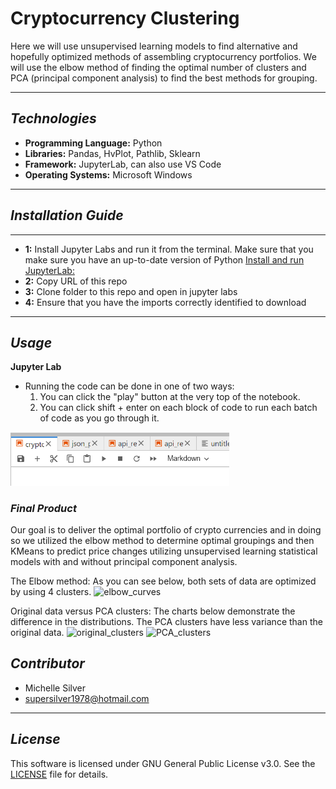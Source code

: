 # Cryptocurrency Clustering

Here we will use unsupervised learning models to find alternative and hopefully optimized methods of assembling cryptocurrency portfolios. We will use the elbow method of finding the optimal number of clusters and PCA (principal component analysis) to find the best methods for grouping.

---

## *Technologies*

- **Programming Language:** Python
- **Libraries:** Pandas, HvPlot, Pathlib, Sklearn
- **Framework:** JupyterLab, can also use VS Code
- **Operating Systems:** Microsoft Windows

---

## *Installation Guide*

****
- **1:** Install Jupyter Labs and run it from the terminal. Make sure that you make sure you have an up-to-date version of Python
 [Install and run JupyterLab:](https://jupyter.org/install)
- **2:** Copy URL of this repo
- **3:** Clone folder to this repo and open in jupyter labs
- **4:** Ensure that you have the imports correctly identified to download

---

## *Usage*

**Jupyter Lab**
- Running the code can be done in one of two ways:
    1. You can click the "play" button at the very top of the notebook.
    2. You can click shift + enter on each block of code to run each batch of code as you go through it. 
<img width="350" alt="run preview" src=https://github.com/supersilver1978/bitcoin_arbitrage/blob/main/Resources/run.png>

  ### *Final Product*
  Our goal is to deliver the optimal portfolio of crypto currencies and in doing so we utilized the elbow method to determine optimal groupings and then KMeans to predict price changes utilizing unsupervised learning statistical models with and without principal component analysis.
  
The Elbow method: As you can see below, both sets of data are optimized by using 4 clusters.
  <img width="680" alt="elbow_curves" src="https://github.com/supersilver1978/crypocurrency_portfolios/assets/126728866/49cbed57-03ca-4f56-898b-5a21288247b8">

Original data versus PCA clusters: The charts below demonstrate the difference in the distributions. The PCA clusters have less variance than the original data.
<img width="590" alt="original_clusters" src="https://github.com/supersilver1978/crypocurrency_portfolios/assets/126728866/d0ef8fc5-8905-4a33-98b7-4e43bad528c3">
<img width="633" alt="PCA_clusters" src="https://github.com/supersilver1978/crypocurrency_portfolios/assets/126728866/d70ccce0-457d-4cf5-b189-0a771c7e926c">

  

## *Contributor*

- Michelle Silver
- supersilver1978@hotmail.com

---

## *License*

This software is licensed under GNU General Public License v3.0. See the [LICENSE](https://github.com/djohnst914/Loan_Qualifier_New_Feature/blob/main/LICENSE) file for details. 
